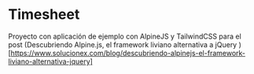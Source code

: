 # Timesheet
Proyecto con aplicación de ejemplo con AlpineJS y TailwindCSS para el post (Descubriendo Alpine.js, el framework liviano alternativa a jQuery
)[https://www.solucionex.com/blog/descubriendo-alpinejs-el-framework-liviano-alternativa-jquery]
